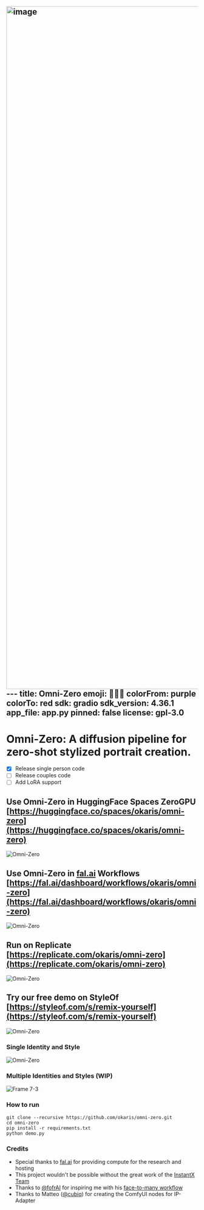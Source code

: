<img width="1800" alt="image" src="https://github.com/okaris/omni-zero/assets/1448702/7a672dc1-dcbc-4214-bd1e-1d024a43bcf9">---
title: Omni-Zero
emoji: 🧛🏻‍♂️
colorFrom: purple
colorTo: red
sdk: gradio
sdk_version: 4.36.1
app_file: app.py
pinned: false
license: gpl-3.0
---

# Omni-Zero: A diffusion pipeline for zero-shot stylized portrait creation. 
- [x] Release single person code
- [ ] Release couples code
- [ ] Add LoRA support

## Use Omni-Zero in HuggingFace Spaces ZeroGPU [https://huggingface.co/spaces/okaris/omni-zero](https://huggingface.co/spaces/okaris/omni-zero)
![Omni-Zero](https://github.com/okaris/omni-zero/assets/1448702/1d4c40e0-41c5-4127-ba06-aec52a2d179d)

## Use Omni-Zero in [fal.ai](https://fal.ai) Workflows [https://fal.ai/dashboard/workflows/okaris/omni-zero](https://fal.ai/dashboard/workflows/okaris/omni-zero)
![Omni-Zero](https://github.com/okaris/omni-zero/assets/1448702/2ccbdf24-eb41-4a85-975e-af701fc4a879)

## Run on Replicate [https://replicate.com/okaris/omni-zero](https://replicate.com/okaris/omni-zero)
![Omni-Zero](https://github.com/okaris/omni-zero/assets/1448702/0d53489b-89eb-4277-907f-4317cc98db74)

## Try our free demo on StyleOf [https://styleof.com/s/remix-yourself](https://styleof.com/s/remix-yourself)
![Omni-Zero](https://github.com/okaris/omni-zero/assets/1448702/2423a219-2191-4b6a-8e7b-43230e137cd7)

### Single Identity and Style
![Omni-Zero](https://github.com/okaris/omni-zero/assets/1448702/2c51fb77-a810-4c0a-9555-791a294455ca)

### Multiple Identities and Styles (WIP)
![Frame 7-3](https://github.com/okaris/omni-zero/assets/1448702/c5c20961-83bc-47f7-86ed-5948d5590f07)

### How to run
```
git clone --recursive https://github.com/okaris/omni-zero.git
cd omni-zero
pip install -r requirements.txt
python demo.py
```

### Credits
- Special thanks to [fal.ai](https://fal.ai) for providing compute for the research and hosting
- This project wouldn't be possible without the great work of the [InstantX Team](https://github.com/InstantID)
- Thanks to [@fofrAI](http://twitter.com/fofrAI) for inspiring me with his [face-to-many workflow](https://github.com/fofr/cog-face-to-many)
- Thanks to Matteo ([@cubiq](https://twitter.com/cubiq])) for creating the ComfyUI nodes for IP-Adapter
